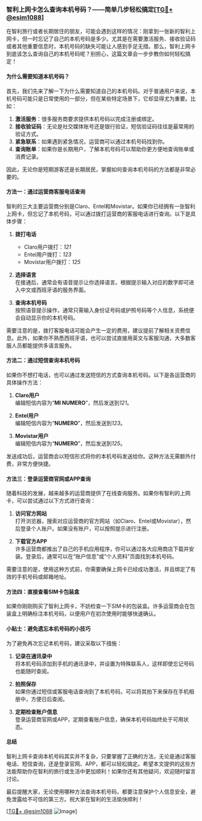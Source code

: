 ### 智利上网卡怎么查询本机号码？——简单几步轻松搞定[[TG💪+ @esim1088](https://t.me/s/esim1088)]

在智利旅行或者长期居住的朋友，可能会遇到这样的情况：刚拿到一张新的智利上网卡，但一时忘记了自己的本机号码是多少。尤其是在需要激活服务、接收验证码或者其他重要信息时，本机号码的缺失可能让人感到手足无措。那么，智利上网卡到底该怎么查询自己的本机号码呢？别担心，这篇文章会一步步教你如何轻松搞定！

#### 为什么需要知道本机号码？

首先，我们先来了解一下为什么需要知道自己的本机号码。对于普通用户来说，本机号码可能只是日常使用的一部分，但在某些特定场景下，它却显得尤为重要。比如：

1. **激活服务**：很多服务商要求提供本机号码以完成注册或绑定。
2. **接收验证码**：无论是社交媒体账号还是银行验证，短信验证码往往是最常用的验证方式。
3. **紧急联系**：如果遇到紧急情况，运营商可以通过本机号码找到你。
4. **查询账单**：如果你是长期用户，了解本机号码可以帮助你更方便地查询账单或消费记录。

因此，无论你是短期游客还是长期居民，掌握如何查询本机号码的方法都是非常必要的。

#### 方法一：通过运营商客服电话查询

智利的三大主要运营商分别是Claro、Entel和Movistar。如果你已经拥有一张智利上网卡，但忘记了本机号码，可以通过拨打运营商的客服电话进行查询。以下是具体步骤：

1. **拨打电话**  
   - Claro用户拨打：*121*
   - Entel用户拨打：*123*
   - Movistar用户拨打：*125*

2. **选择语言**  
   在接通后，通常会有语音提示让你选择语言。根据提示输入对应的数字即可进入中文或西班牙语的服务界面。

3. **查询本机号码**  
   按照语音提示操作，通常只需输入身份证号码或护照号码等个人信息，系统便会自动显示你的本机号码。

需要注意的是，拨打客服电话可能会产生一定的费用，建议提前了解相关资费信息。此外，如果你不熟悉西班牙语，也可以尝试直接用英文与客服沟通，大多数客服人员都能提供多语言服务。

#### 方法二：通过短信查询本机号码

如果你不想打电话，也可以通过发送短信的方式查询本机号码。以下是各运营商的具体操作方法：

1. **Claro用户**  
   编辑短信内容为“**MI NUMERO**”，然后发送到*121*。

2. **Entel用户**  
   编辑短信内容为“**NUMERO**”，然后发送到*123*。

3. **Movistar用户**  
   编辑短信内容为“**NUMERO**”，然后发送到*125*。

发送成功后，运营商会以短信形式将你的本机号码发送给你。这种方法无需额外付费，非常方便快捷。

#### 方法三：登录运营商官网或APP查询

随着科技的发展，越来越多的运营商提供了在线查询服务。如果你有智利的上网卡，可以尝试通过以下方式进行查询：

1. **访问官方网站**  
   打开浏览器，搜索对应运营商的官方网站（如Claro、Entel或Movistar），然后登录个人账户。如果没有账户，可以按照提示进行注册。

2. **下载官方APP**  
   许多运营商都推出了自己的手机应用程序，你可以通过各大应用商店下载并安装。登录后，通常可以在“账户信息”或“个人资料”页面找到本机号码。

需要注意的是，使用这种方式前，你需要确保上网卡已经成功激活，并且绑定了有效的手机号码或邮箱地址。

#### 方法四：直接查看SIM卡包装盒

如果你刚刚购买了智利上网卡，不妨检查一下SIM卡的包装盒。许多运营商会在包装盒上明确标注本机号码，以便用户在初次使用时能够快速确认。

#### 小贴士：避免遗忘本机号码的小技巧

为了避免再次忘记本机号码，建议采取以下措施：

1. **记录在通讯录中**  
   将本机号码添加到手机的通讯录中，并设置为特殊联系人，这样即使忘记号码也能随时查阅。

2. **拍照保存**  
   如果你通过短信或客服电话查询到了本机号码，可以将其拍下来保存在手机相册中，方便日后查阅。

3. **定期检查账户信息**  
   登录运营商官网或APP，定期查看账户信息，确保本机号码始终处于可用状态。

#### 总结

智利上网卡查询本机号码其实并不复杂，只要掌握了正确的方法，无论是通过客服电话、短信查询，还是登录官网、APP，都可以轻松搞定。希望本文提供的这些方法能帮助你在智利的旅行或生活中更加顺利！如果你还有其他疑问，欢迎随时留言讨论。

最后提醒大家，无论使用哪种方法查询本机号码，都要注意保护个人信息安全，避免泄露给不可信的第三方。祝大家在智利的生活愉快顺利！

[[TG💪+ @esim1088](https://t.me/s/esim1088) ![Image](https://i.postimg.cc/4NQfJmqS/Snipaste-2025-05-13-00-14-12.png)]